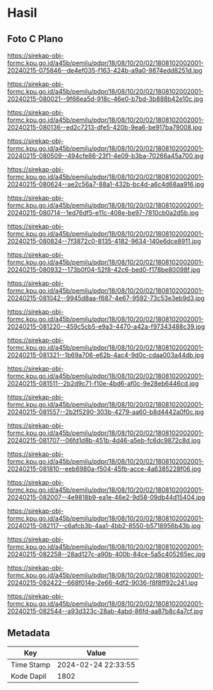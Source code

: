 # Hasil

## Foto C Plano

https://sirekap-obj-formc.kpu.go.id/a45b/pemilu/pdpr/18/08/10/20/02/1808102002001-20240215-075846--de4ef035-f163-424b-a9a0-9874edd8251d.jpg

https://sirekap-obj-formc.kpu.go.id/a45b/pemilu/pdpr/18/08/10/20/02/1808102002001-20240215-080021--9f66ea5d-918c-46e0-b7bd-3b888b42e10c.jpg

https://sirekap-obj-formc.kpu.go.id/a45b/pemilu/pdpr/18/08/10/20/02/1808102002001-20240215-080136--ed2c7213-dfe5-420b-9ea6-be917ba79008.jpg

https://sirekap-obj-formc.kpu.go.id/a45b/pemilu/pdpr/18/08/10/20/02/1808102002001-20240215-080509--494cfe86-23f1-4e09-b3ba-70266a45a700.jpg

https://sirekap-obj-formc.kpu.go.id/a45b/pemilu/pdpr/18/08/10/20/02/1808102002001-20240215-080624--ae2c56a7-88a1-432b-bc4d-a6c4d68aa916.jpg

https://sirekap-obj-formc.kpu.go.id/a45b/pemilu/pdpr/18/08/10/20/02/1808102002001-20240215-080714--1ed76df5-e11c-408e-be97-7810cb0a2d5b.jpg

https://sirekap-obj-formc.kpu.go.id/a45b/pemilu/pdpr/18/08/10/20/02/1808102002001-20240215-080824--7f3872c0-8135-4182-9634-140e6dce8911.jpg

https://sirekap-obj-formc.kpu.go.id/a45b/pemilu/pdpr/18/08/10/20/02/1808102002001-20240215-080932--173b0f04-52f8-42c6-bed0-f178be80098f.jpg

https://sirekap-obj-formc.kpu.go.id/a45b/pemilu/pdpr/18/08/10/20/02/1808102002001-20240215-081042--9945d8aa-f687-4e67-9592-73c53e3eb9d3.jpg

https://sirekap-obj-formc.kpu.go.id/a45b/pemilu/pdpr/18/08/10/20/02/1808102002001-20240215-081220--459c5cb5-e9a3-4470-a42a-f97343488c39.jpg

https://sirekap-obj-formc.kpu.go.id/a45b/pemilu/pdpr/18/08/10/20/02/1808102002001-20240215-081321--1b69a706-e62b-4ac4-9d0c-cdaa003a44db.jpg

https://sirekap-obj-formc.kpu.go.id/a45b/pemilu/pdpr/18/08/10/20/02/1808102002001-20240215-081511--2b2d9c71-f10e-4bd6-af0c-9e28eb6446cd.jpg

https://sirekap-obj-formc.kpu.go.id/a45b/pemilu/pdpr/18/08/10/20/02/1808102002001-20240215-081557--2b2f5290-303b-4279-aa60-b8d4442a0f0c.jpg

https://sirekap-obj-formc.kpu.go.id/a45b/pemilu/pdpr/18/08/10/20/02/1808102002001-20240215-081707--06fd1d8b-451b-4d46-a5eb-fc6dc9872c8d.jpg

https://sirekap-obj-formc.kpu.go.id/a45b/pemilu/pdpr/18/08/10/20/02/1808102002001-20240215-081810--eeb6980a-f504-45fb-acce-4a6385228f06.jpg

https://sirekap-obj-formc.kpu.go.id/a45b/pemilu/pdpr/18/08/10/20/02/1808102002001-20240215-082007--4e9818b9-ea1e-46e2-9d58-09db44d15404.jpg

https://sirekap-obj-formc.kpu.go.id/a45b/pemilu/pdpr/18/08/10/20/02/1808102002001-20240215-082117--c6afcb3b-4aa1-4bb2-8550-b5718956b43b.jpg

https://sirekap-obj-formc.kpu.go.id/a45b/pemilu/pdpr/18/08/10/20/02/1808102002001-20240215-082258--28ad127c-a90b-400b-84ce-5a5c405265ec.jpg

https://sirekap-obj-formc.kpu.go.id/a45b/pemilu/pdpr/18/08/10/20/02/1808102002001-20240215-082422--668f014e-2e66-4df2-9036-f8f8ff92c241.jpg

https://sirekap-obj-formc.kpu.go.id/a45b/pemilu/pdpr/18/08/10/20/02/1808102002001-20240215-082544--a93d323c-28ab-4abd-86fd-aa87b8c4a7cf.jpg


## Metadata

| Key        | Value               |
| ---------- | ------------------- |
| Time Stamp | 2024-02-24 22:33:55 |
| Kode Dapil | 1802                |



